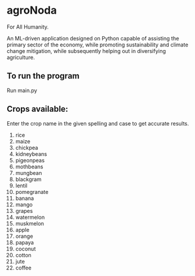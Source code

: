 # agroNoda
For All Humanity.

An ML-driven application designed on Python capable of assisting the primary sector of the economy, while promoting sustainability and climate change mitigation, while subsequently helping out in diversifying agriculture.

## To run the program
Run main.py


## Crops available:
Enter the crop name in the given spelling and case to get accurate results.
1. rice
2. maize
3. chickpea
4. kidneybeans
5. pigeonpeas
6.  mothbeans
7.  mungbean
8.  blackgram
9.  lentil
10.  pomegranate
11.  banana
12.  mango
13.  grapes
14.  watermelon
15.  muskmelon
16.  apple
17.  orange
18.  papaya
19.  coconut
20.  cotton
21.  jute
22.  coffee
